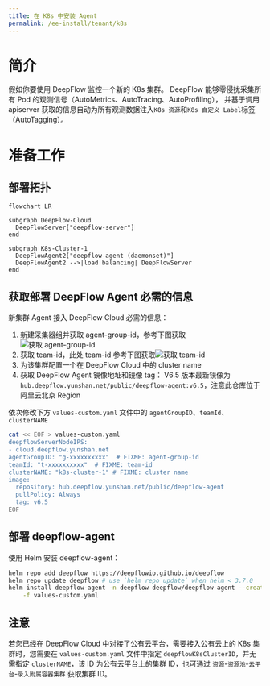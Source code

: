 ```yaml
---
title: 在 K8s 中安装 Agent
permalink: /ee-install/tenant/k8s
---
```


# 简介

假如你要使用 DeepFlow 监控一个新的 K8s 集群。
DeepFlow 能够零侵扰采集所有 Pod 的观测信号（AutoMetrics、AutoTracing、AutoProfiling），
并基于调用 apiserver 获取的信息自动为所有观测数据注入`K8s 资源`和`K8s 自定义 Label`标签（AutoTagging）。

# 准备工作

## 部署拓扑

```mermaid
flowchart LR

subgraph DeepFlow-Cloud
  DeepFlowServer["deepflow-server"]
end

subgraph K8s-Cluster-1
  DeepFlowAgent2["deepflow-agent (daemonset)"]
  DeepFlowAgent2 -->|load balancing| DeepFlowServer
end
```

## 获取部署 DeepFlow Agent 必需的信息

新集群 Agent 接入 DeepFlow Cloud 必需的信息：

1. 新建采集器组并获取 agent-group-id，参考下图获取 ![获取 agent-group-id](https://yunshan-guangzhou.oss-cn-beijing.aliyuncs.com/pub/pic/20240613666aa80b9e8ec.png?align=center)
2. 获取 team-id，此处 team-id 参考下图获取![获取 team-id](https://yunshan-guangzhou.oss-cn-beijing.aliyuncs.com/pub/pic/20240613666aa80a69a4b.png?align=center)
3. 为该集群配置一个在 DeepFlow Cloud 中的 cluster name
4. 获取 DeepFlow Agent 镜像地址和镜像 tag：
  V6.5 版本最新镜像为 `hub.deepflow.yunshan.net/public/deepflow-agent:v6.5`，注意此仓库位于阿里云北京 Region

依次修改下方 `values-custom.yaml` 文件中的 `agentGroupID`、`teamId`、`clusterNAME` 

```bash
cat << EOF > values-custom.yaml
deepflowServerNodeIPS:
- cloud.deepflow.yunshan.net
agentGroupID: "g-xxxxxxxxxx"  # FIXME: agent-group-id
teamId: "t-xxxxxxxxxx"  # FIXME: team-id
clusterNAME: "k8s-cluster-1" # FIXME: cluster name
image:
  repository: hub.deepflow.yunshan.net/public/deepflow-agent
  pullPolicy: Always
  tag: v6.5
EOF
```



## 部署 deepflow-agent

使用 Helm 安装 deepflow-agent：

```bash
helm repo add deepflow https://deepflowio.github.io/deepflow
helm repo update deepflow # use `helm repo update` when helm < 3.7.0
helm install deepflow-agent -n deepflow deepflow/deepflow-agent --create-namespace \
    -f values-custom.yaml
```

## 注意

若您已经在 DeepFlow Cloud 中对接了公有云平台，需要接入公有云上的 K8s 集群时，您需要在 `values-custom.yaml` 文件中指定
`deepflowK8sClusterID`，并无需指定 `clusterNAME`，该 ID 为公有云平台上的集群 ID，也可通过 `资源`-`资源池`-`云平台`-`录入附属容器集群` 获取集群 ID。